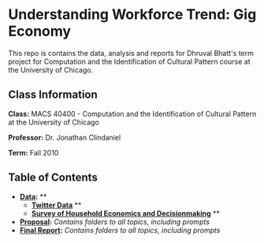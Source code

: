 # Understanding Workforce Trend: Gig Economy

This repo is contains the data, analysis and reports for Dhruval Bhatt's term project for Computation and the Identification of Cultural Pattern course at the University of Chicago.

## Class Information

**Class:** MACS 40400 - Computation and the Identification of Cultural Pattern at the University of Chicago

**Professor:** Dr. Jonathan Clindaniel

**Term:** Fall 2010

## Table of Contents
  - **[Data](Data/):** **
    - **[Twitter Data](Data/Twitter/)** **
    - **[Survey of Household Economics and Decisionmaking](Data/SHED/)** **
  - **[Proposal](response_files):** *Contains folders to all topics, including prompts*
  - **[Final Report](response_files):** *Contains folders to all topics, including prompts*

